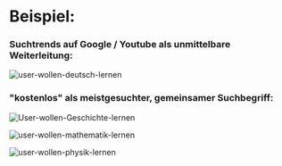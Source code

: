 # Beispiel: 
### Suchtrends auf Google / Youtube als unmittelbare Weiterleitung:

![user-wollen-deutsch-lernen](https://github.com/IxI-Enki/education-hub/assets/138018029/5fdba770-1674-4dff-a90d-e307c98f2526)

### "kostenlos" als meistgesuchter, gemeinsamer Suchbegriff:
![User-wollen-Geschichte-lernen](https://github.com/IxI-Enki/education-hub/blob/main/Analyze_competition/user-wollen-geschichte-lernen.PNG)

![user-wollen-mathematik-lernen](https://github.com/IxI-Enki/education-hub/blob/main/Analyze_competition/user-wollen-mathe-lernen.PNG?raw=true)

![user-wollen-physik-lernen](https://github.com/IxI-Enki/education-hub/blob/main/Analyze_competition/user-wollen-physik-lernen.PNG)
